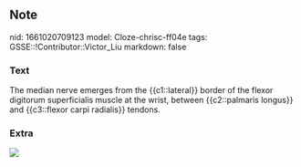## Note
nid: 1661020709123
model: Cloze-chrisc-ff04e
tags: GSSE::!Contributor::Victor_Liu
markdown: false

### Text
The median nerve emerges from the {{c1::lateral}} border of the flexor digitorum superficialis muscle at the wrist, between {{c2::palmaris longus}} and {{c3::flexor carpi radialis}} tendons.

### Extra
<img src="paste-f6a37155d7c1bdd1c774956174f302b5c88e3604.jpg">

